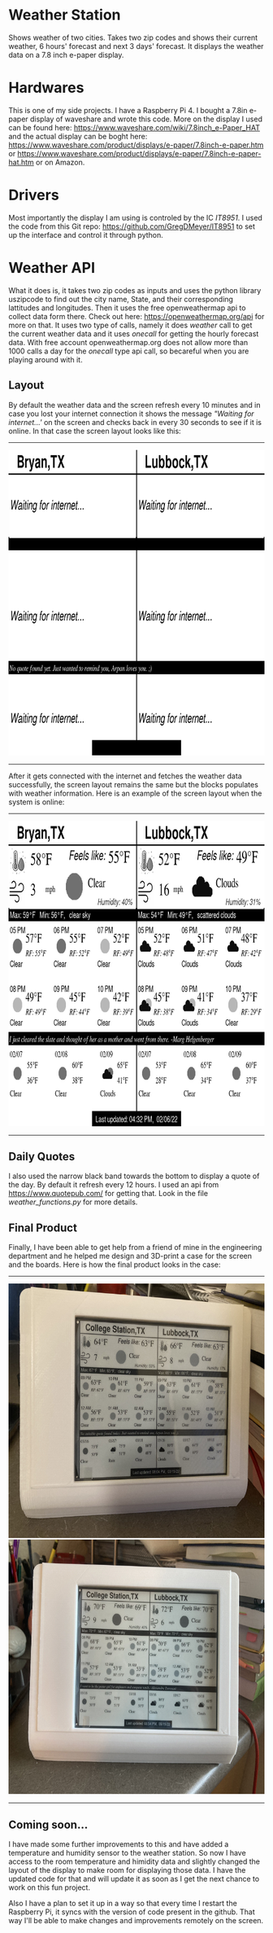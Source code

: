 # Weather Station
Shows weather of two cities. Takes two zip codes and shows their current weather, 6 hours' forecast and next 3 days' forecast. It displays the weather data on a 7.8 inch e-paper display.

# Hardwares
This is one of my side projects. I have a Raspberry Pi 4. I bought a 7.8in e-paper display of waveshare and wrote this code. More on the display I used can be found here: https://www.waveshare.com/wiki/7.8inch_e-Paper_HAT and the actual display can be boght here: https://www.waveshare.com/product/displays/e-paper/7.8inch-e-paper.htm or https://www.waveshare.com/product/displays/e-paper/7.8inch-e-paper-hat.htm  or on Amazon.

# Drivers
Most importantly the display I am using is controled by the IC _IT8951_. I used the code from this Git repo: https://github.com/GregDMeyer/IT8951 to set up the interface and control it through python.


# Weather API
What it does is, it takes two zip codes as inputs and uses the python library uszipcode to find out the city name, State, and their corresponding lattitudes and longitudes. Then it uses the free openweathermap api to collect data form there. Check out here: https://openweathermap.org/api for more on that. It uses two type of calls, namely it does _weather_ call to get the current weather data and it uses  _onecall_ for getting the hourly forecast data. With free account openweathermap.org does not allow more than 1000 calls a day for the _onecall_ type api call, so becareful when you are playing around with it.

## Layout
By default the weather data and the screen refresh every 10 minutes and in case you lost your internet connection it shows the message _"Waiting for internet...'_ on the screen and checks back in every 30 seconds to see if it is online. In that case the screen layout looks like this:

---
<img src = "https://github.com/arpan-pal/Weather_Station/blob/main/weather_ofline.png?raw=true" width = "800" height = "600">

---

After it gets connected with the internet and fetches the weather data successfully, the screen layout remains the same but the blocks populates with weather information. Here is an example of the screen layout when the system is online:

---
<img src = "https://github.com/arpan-pal/Weather_Station/blob/main/weather_online.png?raw=true" width = "800" height = "600">

---

 

## Daily Quotes
I also used the narrow black band towards the bottom to display a quote of the day. By default it refresh every 12 hours. I used an api from https://www.quotepub.com/ for getting that. Look in the file _weather_functions.py_ for more details.

## Final Product

Finally, I have been able to get help from a friend of mine in the engineering department and he helped me design and 3D-print a case for the screen and the boards. Here is how the final product looks in the case:

---
<img src = "https://github.com/arpan-pal/Weather_Station/blob/main/FinalResult1.jpg?raw=true" width = "700" height = "500"> 

<img src = "https://github.com/arpan-pal/Weather_Station/blob/main/FinalResult2.jpg?raw=true" width = "700" height = "500">

---

## Coming soon...

I have made some further improvements to this and have added a temperature and humidity sensor to the weather station. So now I have access to the room temperature and himidity data and slightly changed the layout of the display to make room for displaying those data. I have the updated code for that and will update it as soon as I get the next chance to work on this fun project. 

Also I have a plan to set it up in a way so that every time I restart the Raspberry Pi, it syncs with the version of code present in the github. That way I'll be able to make changes and improvements remotely on the screen.



